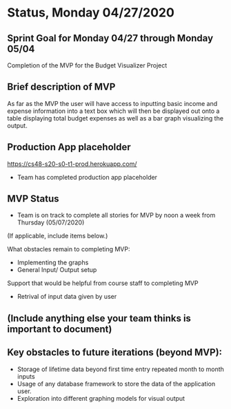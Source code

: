 # Status, Monday 04/27/2020

## Sprint Goal for Monday 04/27 through Monday 05/04

Completion of the MVP for the Budget Visualizer Project

## Brief description of MVP

As far as the MVP the user will have access to inputting basic income and expense information into a text box which will then be displayed out onto a table displaying total budget expenses as well as a bar graph visualizing the output.

## Production App placeholder

https://cs48-s20-s0-t1-prod.herokuapp.com/

* Team has completed production app placeholder

## MVP Status

* Team is on track to complete all stories for MVP by noon a week from Thursday (05/07/2020)

(If applicable, include items below.)

What obstacles remain to completing MVP:
* Implementing the graphs
* General Input/ Output setup

Support that would be helpful from course staff to completing MVP
* Retrival of input data given by user

## (Include anything else your team thinks is important to document)


## Key obstacles to future iterations (beyond MVP):

* Storage of lifetime data beyond first time entry repeated month to month inputs
* Usage of any database framework to store the data of the application user.
* Exploration into different graphing models for visual output
